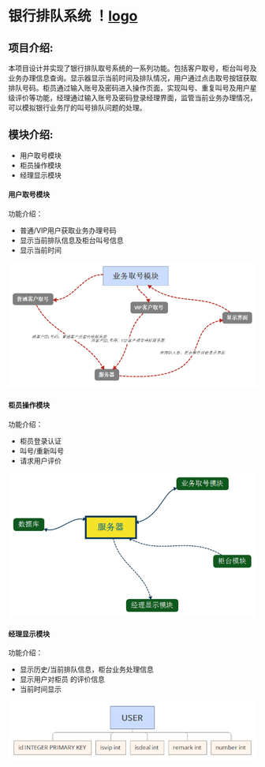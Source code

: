 # 银行排队系统     ！[logo](/img/LOGO.jpg)

## 项目介绍:

   本项目设计并实现了银行排队取号系统的一系列功能。包括客户取号，柜台叫号及业务办理信息查询。显示器显示当前时间及排队情况，用户通过点击取号按钮获取排队号码。柜员通过输入账号及密码进入操作页面，实现叫号、重复叫号及用户星级评价等功能，经理通过输入账号及密码登录经理界面，监管当前业务办理情况，可以模拟银行业务厅的叫号排队问题的处理。 

## 模块介绍:
 * 用户取号模块
 * 柜员操作模块
 * 经理显示模块


#### 用户取号模块

功能介绍：
* 普通/VIP用户获取业务办理号码 
* 显示当前排队信息及柜台叫号信息
* 显示当前时间

![取号UI界面](/img/1.png)

#### 柜员操作模块

功能介绍：
* 柜员登录认证
* 叫号/重新叫号
* 请求用户评价

![柜员UI界面](/img/2.png)


#### 经理显示模块

功能介绍：
* 显示历史/当前排队信息，柜台业务处理信息
* 显示用户对柜员 的评价信息
* 当前时间显示

![取号UI界面](/img/3.png)
